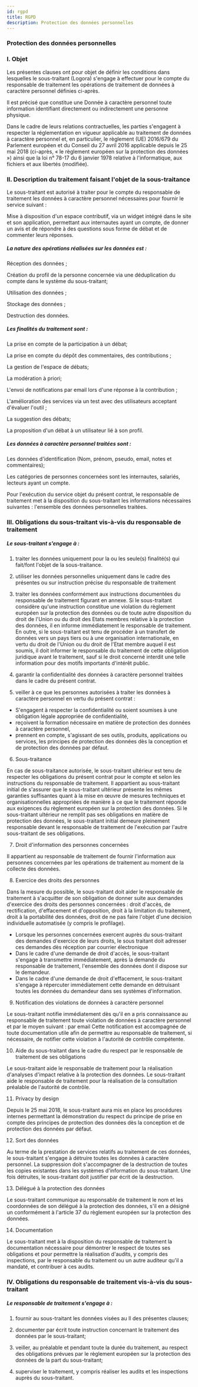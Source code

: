 ```yaml
---
id: rgpd
title: RGPD
description: Protection des données personnelles 
---
```


### Protection des données personnelles 

### I. Objet 

Les présentes clauses ont pour objet de définir les conditions dans lesquelles le sous-traitant (Logora) s'engage à effectuer pour le compte du responsable de traitement les opérations de traitement de données à caractère personnel définies ci-après. 

Il est précisé que constitue une Donnée à caractère personnel toute information identifiant directement ou indirectement une personne physique. 

Dans le cadre de leurs relations contractuelles, les parties s'engagent à respecter la réglementation en vigueur applicable au traitement de données à caractère personnel et, en particulier, le règlement (UE) 2016/679 du Parlement européen et du Conseil du 27 avril 2016 applicable depuis le 25 mai 2018 (ci-après, « le règlement européen sur la protection des données ») ainsi que la loi n° 78-17 du 6 janvier 1978 relative à l'informatique, aux fichiers et aux libertés (modifiée). 

### II. Description du traitement faisant l'objet de la sous-traitance 

Le sous-traitant est autorisé à traiter pour le compte du responsable de traitement les données à caractère personnel nécessaires pour fournir le service suivant : 

Mise à disposition d'un espace contributif, via un widget intégré dans le site et son application, permettant aux internautes ayant un compte, de donner un avis et de répondre à des questions sous forme de débat et de commenter leurs réponses. 

##### La nature des opérations réalisées sur les données est :

Réception des données ;

Création du profil de la personne concernée via une déduplication du compte dans le système du sous-traitant;

Utilisation des données ;

Stockage des données ; 

Destruction des données. 

##### Les finalités du traitement sont :

La prise en compte de la participation à un débat; 

La prise en compte du dépôt des commentaires, des contributions ;

La gestion de l'espace de débats; 

La modération à priori; 

L'envoi de notifications par email lors d'une réponse à la contribution ; 

L'amélioration des services via un test avec des utilisateurs acceptant d'évaluer l'outil ; 

La suggestion des débats; 

La proposition d'un débat à un utilisateur lié à son profil. 

##### Les données à caractère personnel traitées sont :

Les données d'identification (Nom, prénom, pseudo, email, notes et commentaires); 

Les catégories de personnes concernées sont les internautes, salariés, lecteurs ayant un compte. 

Pour l'exécution du service objet du présent contrat, le responsable de traitement met à la disposition du sous-traitant les informations nécessaires suivantes : l'ensemble des données personnelles traitées. 

### III. Obligations du sous-traitant vis-à-vis du responsable de traitement 

##### Le sous-traitant s'engage à :

1. traiter les données uniquement pour la ou les seule(s) finalité(s) qui fait/font l'objet de la sous-traitance. 

2. utiliser les données personnelles uniquement dans le cadre des présentes ou sur instruction précise du responsable de traitement

3. traiter les données conformément aux instructions documentées du responsable de traitement figurant en annexe. Si le sous-traitant considère qu'une instruction constitue une violation du règlement européen sur la protection des données ou de toute autre disposition du droit de l'Union ou du droit des Etats membres relative à la protection des données, il en informe immédiatement le responsable de traitement. En outre, si le sous-traitant est tenu de procéder à un transfert de données vers un pays tiers ou à une organisation internationale, en vertu du droit de l'Union ou du droit de l'Etat membre auquel il est soumis, il doit informer le responsable du traitement de cette obligation juridique avant le traitement, sauf si le droit concerné interdit une telle information pour des motifs importants d'intérêt public. 

4. garantir la confidentialité des données à caractère personnel traitées dans le cadre du présent contrat. 

5. veiller à ce que les personnes autorisées à traiter les données à caractère personnel en vertu du présent contrat : 

- S'engagent à respecter la confidentialité ou soient soumises à une obligation légale appropriée de confidentialité, 
- reçoivent la formation nécessaire en matière de protection des données à caractère personnel, 
- prennent en compte, s'agissant de ses outils, produits, applications ou services, les principes de protection des données dès la conception et de protection des données par défaut. 

6. Sous-traitance 

En cas de sous-traitance autorisée, le sous-traitant ultérieur est tenu de respecter les obligations du présent contrat pour le compte et selon les instructions du responsable de traitement. Il appartient au sous-traitant initial de s'assurer que le sous-traitant ultérieur présente les mêmes garanties suffisantes quant à la mise en œuvre de mesures techniques et organisationnelles appropriées de manière à ce que le traitement réponde aux exigences du règlement européen sur la protection des données. Si le sous-traitant ultérieur ne remplit pas ses obligations en matière de protection des données, le sous-traitant initial demeure pleinement responsable devant le responsable de traitement de l'exécution par l'autre sous-traitant de ses obligations. 

7. Droit d'information des personnes concernées 

Il appartient au responsable de traitement de fournir l'information aux personnes concernées par les opérations de traitement au moment de la collecte des données. 

8. Exercice des droits des personnes 

Dans la mesure du possible, le sous-traitant doit aider le responsable de traitement à s'acquitter de son obligation de donner suite aux demandes d'exercice des droits des personnes concernées : droit d'accès, de rectification, d'effacement et d'opposition, droit à la limitation du traitement, droit à la portabilité des données, droit de ne pas faire l'objet d'une décision individuelle automatisée (y compris le profilage). 

- Lorsque les personnes concernées exercent auprès du sous-traitant des demandes d'exercice de leurs droits, le sous traitant doit adresser ces demandes dès réception par courrier électronique  
- Dans le cadre d'une demande de droit d'accès, le sous-traitant s'engage à transmettre immédiatement, après la demande du responsable de traitement, l'ensemble des données dont il dispose sur le demandeur. 
- Dans le cadre d'une demande de droit d'effacement, le sous-traitant s'engage à répercuter immédiatement cette demande en détruisant toutes les données du demandeur dans ses systèmes d'information.

9. Notification des violations de données à caractère personnel 

Le sous-traitant notifie immédiatement dès qu'il en a pris connaissance au responsable de traitement toute violation de données à caractère personnel et par le moyen suivant : par email
Cette notification est accompagnée de toute documentation utile afin de permettre au responsable de traitement, si nécessaire, de notifier cette violation à l'autorité de contrôle compétente.

10. Aide du sous-traitant dans le cadre du respect par le responsable de traitement de ses obligations 

Le sous-traitant aide le responsable de traitement pour la réalisation d'analyses d'impact relative à la protection des données. Le sous-traitant aide le responsable de traitement pour la réalisation de la consultation préalable de l'autorité de contrôle. 

11. Privacy by design 

Depuis le 25 mai 2018, le sous-traitant aura mis en place les procédures internes permettant la démonstration du respect du principe de prise en compte des principes de protection des données dès la conception et de protection des données par défaut. 

12. Sort des données 

Au terme de la prestation de services relatifs au traitement de ces données, le sous-traitant s'engage à détruire toutes les données à caractère personnel. La suppression doit s'accompagner de la destruction de toutes les copies existantes dans les systèmes d'information du sous-traitant. Une fois détruites, le sous-traitant doit justifier par écrit de la destruction. 

13. Délégué à la protection des données 

Le sous-traitant communique au responsable de traitement le nom et les coordonnées de son délégué à la protection des données, s'il en a désigné un conformément à l'article 37 du règlement européen sur la protection des données. 

14. Documentation 

Le sous-traitant met à la disposition du responsable de traitement la documentation nécessaire pour démontrer le respect de toutes ses obligations et pour permettre la réalisation d'audits, y compris des inspections, par le responsable du traitement ou un autre auditeur qu'il a mandaté, et contribuer à ces audits. 

### IV. Obligations du responsable de traitement vis-à-vis du sous-traitant 

##### Le responsable de traitement s'engage à :

1. fournir au sous-traitant les données visées au Il des présentes clauses; 

2. documenter par écrit toute instruction concernant le traitement des données par le sous-traitant; 

3. veiller, au préalable et pendant toute la durée du traitement, au respect des obligations prévues par le  règlement européen sur la protection des données de la part du sous-traitant; 

4. superviser le traitement, y compris réaliser les audits et les inspections auprès du sous-traitant. 
